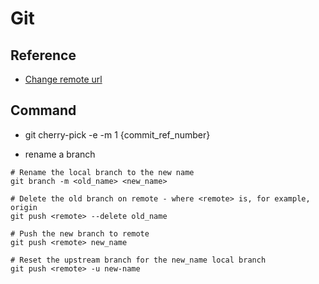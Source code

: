 # Git

## Reference
* [Change remote url](https://help.github.com/en/articles/changing-a-remotes-url)

## Command
* git cherry-pick -e -m 1 {commit_ref_number}

* rename a branch
```
# Rename the local branch to the new name
git branch -m <old_name> <new_name>

# Delete the old branch on remote - where <remote> is, for example, origin
git push <remote> --delete old_name

# Push the new branch to remote
git push <remote> new_name

# Reset the upstream branch for the new_name local branch
git push <remote> -u new-name
```

